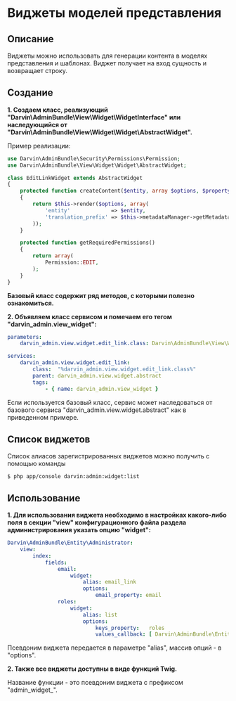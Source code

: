 Виджеты моделей представления
=============================

## Описание

Виджеты можно использовать для генерации контента в моделях представления и шаблонах. Виджет получает на вход сущность
 и возвращает строку.

## Создание

**1. Создаем класс, реализующий "Darvin\AdminBundle\View\Widget\WidgetInterface" или наследующийся от
 "Darvin\AdminBundle\View\Widget\Widget\AbstractWidget".**

Пример реализации:

```php
use Darvin\AdminBundle\Security\Permissions\Permission;
use Darvin\AdminBundle\View\Widget\Widget\AbstractWidget;

class EditLinkWidget extends AbstractWidget
{
    protected function createContent($entity, array $options, $property)
    {
        return $this->render($options, array(
            'entity'             => $entity,
            'translation_prefix' => $this->metadataManager->getMetadata($entity)->getBaseTranslationPrefix(),
        ));
    }

    protected function getRequiredPermissions()
    {
        return array(
            Permission::EDIT,
        );
    }
}
```

**Базовый класс содержит ряд методов, с которыми полезно ознакомиться.**

**2. Объявляем класс сервисом и помечаем его тегом "darvin_admin.view_widget":**

```yaml
parameters:
    darvin_admin.view.widget.edit_link.class: Darvin\AdminBundle\View\Widget\Widget\EditLinkWidget

services:
    darvin_admin.view.widget.edit_link:
        class:  "%darvin_admin.view.widget.edit_link.class%"
        parent: darvin_admin.view.widget.abstract
        tags:
            - { name: darvin_admin.view_widget }
```

Если используется базовый класс, сервис может наследоваться от базового сервиса "darvin_admin.view.widget.abstract"
 как в приведенном примере.

## Список виджетов

Список алиасов зарегистрированных виджетов можно получить с помощью команды

```shell
$ php app/console darvin:admin:widget:list
```

## Использование

**1. Для использования виджета необходимо в настройках какого-либо поля в секции "view" конфигурационного файла раздела
 администрирования указать опцию "widget":**

```yaml
Darvin\AdminBundle\Entity\Administrator:
    view:
        index:
            fields:
                email:
                    widget:
                        alias: email_link
                        options:
                            email_property: email
                roles:
                    widget:
                        alias: list
                        options:
                            keys_property:   roles
                            values_callback: [ Darvin\AdminBundle\Entity\Administrator, getAvailableExtraRoles ]
```

Псевдоним виджета передается в параметре "alias", массив опций - в "options".

**2. Также все виджеты доступны в виде функций Twig.**

Название функции - это псевдоним виджета с префиксом "admin_widget_".
